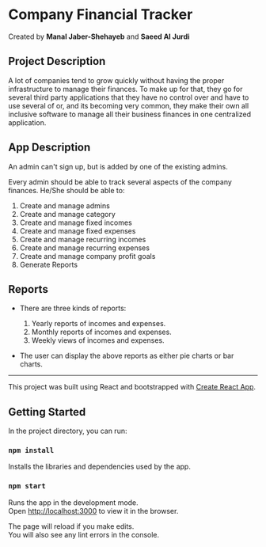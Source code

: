 # Company Financial Tracker

Created by **Manal Jaber-Shehayeb** and **Saeed Al Jurdi**

## Project Description

A lot of companies tend to grow quickly without having the proper infrastructure to manage their finances. To make up for that, they go for several third party applications that they have no control over and have to use several of or, and its becoming very common, they make their own all inclusive software to manage all their business finances in one centralized application.

## App Description

An admin can't sign up, but is added by one of the existing admins.

Every admin should be able to track several aspects of the company finances.
He/She should be able to:
1. Create and manage admins
2. Create and manage category
3. Create and manage fixed incomes
4. Create and manage fixed expenses
5. Create and manage recurring incomes
6. Create and manage recurring expenses
7. Create and manage company profit goals
8. Generate Reports

## Reports
- There are three kinds of reports:
  1. Yearly reports of incomes and expenses.
  2. Monthly reports of incomes and expenses.
  3. Weekly views of incomes and expenses.

- The user can display the above reports as either pie charts or bar charts.

<hr>


This project was built using React and bootstrapped with [Create React App](https://github.com/facebook/create-react-app).

## Getting Started

In the project directory, you can run:

### `npm install`

Installs the libraries and dependencies used by the app.

### `npm start`

Runs the app in the development mode.\
Open [http://localhost:3000](http://localhost:3000) to view it in the browser.

The page will reload if you make edits.\
You will also see any lint errors in the console.